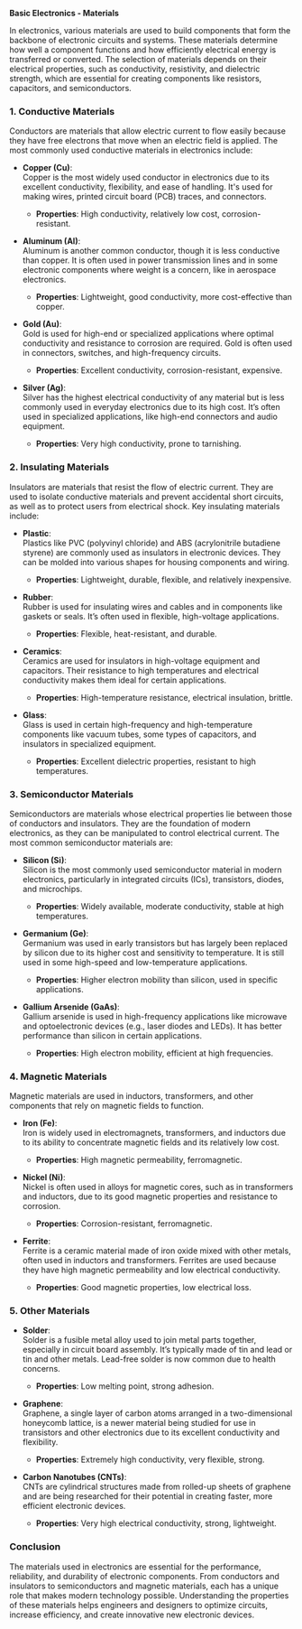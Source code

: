**Basic Electronics - Materials**

In electronics, various materials are used to build components that form the backbone of electronic circuits and systems. These materials determine how well a component functions and how efficiently electrical energy is transferred or converted. The selection of materials depends on their electrical properties, such as conductivity, resistivity, and dielectric strength, which are essential for creating components like resistors, capacitors, and semiconductors.

### **1. Conductive Materials**
Conductors are materials that allow electric current to flow easily because they have free electrons that move when an electric field is applied. The most commonly used conductive materials in electronics include:

- **Copper (Cu)**:  
  Copper is the most widely used conductor in electronics due to its excellent conductivity, flexibility, and ease of handling. It's used for making wires, printed circuit board (PCB) traces, and connectors.  
  - **Properties**: High conductivity, relatively low cost, corrosion-resistant.
  
- **Aluminum (Al)**:  
  Aluminum is another common conductor, though it is less conductive than copper. It is often used in power transmission lines and in some electronic components where weight is a concern, like in aerospace electronics.  
  - **Properties**: Lightweight, good conductivity, more cost-effective than copper.

- **Gold (Au)**:  
  Gold is used for high-end or specialized applications where optimal conductivity and resistance to corrosion are required. Gold is often used in connectors, switches, and high-frequency circuits.  
  - **Properties**: Excellent conductivity, corrosion-resistant, expensive.

- **Silver (Ag)**:  
  Silver has the highest electrical conductivity of any material but is less commonly used in everyday electronics due to its high cost. It’s often used in specialized applications, like high-end connectors and audio equipment.  
  - **Properties**: Very high conductivity, prone to tarnishing.

### **2. Insulating Materials**
Insulators are materials that resist the flow of electric current. They are used to isolate conductive materials and prevent accidental short circuits, as well as to protect users from electrical shock. Key insulating materials include:

- **Plastic**:  
  Plastics like PVC (polyvinyl chloride) and ABS (acrylonitrile butadiene styrene) are commonly used as insulators in electronic devices. They can be molded into various shapes for housing components and wiring.  
  - **Properties**: Lightweight, durable, flexible, and relatively inexpensive.

- **Rubber**:  
  Rubber is used for insulating wires and cables and in components like gaskets or seals. It’s often used in flexible, high-voltage applications.  
  - **Properties**: Flexible, heat-resistant, and durable.

- **Ceramics**:  
  Ceramics are used for insulators in high-voltage equipment and capacitors. Their resistance to high temperatures and electrical conductivity makes them ideal for certain applications.  
  - **Properties**: High-temperature resistance, electrical insulation, brittle.

- **Glass**:  
  Glass is used in certain high-frequency and high-temperature components like vacuum tubes, some types of capacitors, and insulators in specialized equipment.  
  - **Properties**: Excellent dielectric properties, resistant to high temperatures.

### **3. Semiconductor Materials**
Semiconductors are materials whose electrical properties lie between those of conductors and insulators. They are the foundation of modern electronics, as they can be manipulated to control electrical current. The most common semiconductor materials are:

- **Silicon (Si)**:  
  Silicon is the most commonly used semiconductor material in modern electronics, particularly in integrated circuits (ICs), transistors, diodes, and microchips.  
  - **Properties**: Widely available, moderate conductivity, stable at high temperatures.

- **Germanium (Ge)**:  
  Germanium was used in early transistors but has largely been replaced by silicon due to its higher cost and sensitivity to temperature. It is still used in some high-speed and low-temperature applications.  
  - **Properties**: Higher electron mobility than silicon, used in specific applications.

- **Gallium Arsenide (GaAs)**:  
  Gallium arsenide is used in high-frequency applications like microwave and optoelectronic devices (e.g., laser diodes and LEDs). It has better performance than silicon in certain applications.  
  - **Properties**: High electron mobility, efficient at high frequencies.

### **4. Magnetic Materials**
Magnetic materials are used in inductors, transformers, and other components that rely on magnetic fields to function.

- **Iron (Fe)**:  
  Iron is widely used in electromagnets, transformers, and inductors due to its ability to concentrate magnetic fields and its relatively low cost.  
  - **Properties**: High magnetic permeability, ferromagnetic.

- **Nickel (Ni)**:  
  Nickel is often used in alloys for magnetic cores, such as in transformers and inductors, due to its good magnetic properties and resistance to corrosion.  
  - **Properties**: Corrosion-resistant, ferromagnetic.

- **Ferrite**:  
  Ferrite is a ceramic material made of iron oxide mixed with other metals, often used in inductors and transformers. Ferrites are used because they have high magnetic permeability and low electrical conductivity.  
  - **Properties**: Good magnetic properties, low electrical loss.

### **5. Other Materials**
- **Solder**:  
  Solder is a fusible metal alloy used to join metal parts together, especially in circuit board assembly. It’s typically made of tin and lead or tin and other metals. Lead-free solder is now common due to health concerns.  
  - **Properties**: Low melting point, strong adhesion.

- **Graphene**:  
  Graphene, a single layer of carbon atoms arranged in a two-dimensional honeycomb lattice, is a newer material being studied for use in transistors and other electronics due to its excellent conductivity and flexibility.  
  - **Properties**: Extremely high conductivity, very flexible, strong.

- **Carbon Nanotubes (CNTs)**:  
  CNTs are cylindrical structures made from rolled-up sheets of graphene and are being researched for their potential in creating faster, more efficient electronic devices.  
  - **Properties**: Very high electrical conductivity, strong, lightweight.

### **Conclusion**
The materials used in electronics are essential for the performance, reliability, and durability of electronic components. From conductors and insulators to semiconductors and magnetic materials, each has a unique role that makes modern technology possible. Understanding the properties of these materials helps engineers and designers to optimize circuits, increase efficiency, and create innovative new electronic devices.
